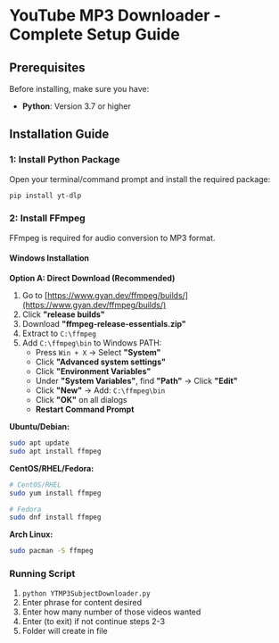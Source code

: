 # YouTube MP3 Downloader - Complete Setup Guide

## Prerequisites

Before installing, make sure you have:
- **Python**: Version 3.7 or higher




## Installation Guide

### 1: Install Python Package

Open your terminal/command prompt and install the required package:

```bash
pip install yt-dlp
```

### 2: Install FFmpeg

FFmpeg is required for audio conversion to MP3 format.

#### Windows Installation

**Option A: Direct Download (Recommended)**
1. Go to [https://www.gyan.dev/ffmpeg/builds/](https://www.gyan.dev/ffmpeg/builds/)
2. Click **"release builds"**
3. Download **"ffmpeg-release-essentials.zip"**
4. Extract to `C:\ffmpeg`
5. Add `C:\ffmpeg\bin` to Windows PATH:
   - Press `Win + X` → Select **"System"**
   - Click **"Advanced system settings"**
   - Click **"Environment Variables"**
   - Under **"System Variables"**, find **"Path"** → Click **"Edit"**
   - Click **"New"** → Add: `C:\ffmpeg\bin`
   - Click **"OK"** on all dialogs
   - **Restart Command Prompt**


**Ubuntu/Debian:**
```bash
sudo apt update
sudo apt install ffmpeg
```

**CentOS/RHEL/Fedora:**
```bash
# CentOS/RHEL
sudo yum install ffmpeg

# Fedora
sudo dnf install ffmpeg
```

**Arch Linux:**
```bash
sudo pacman -S ffmpeg
```

### Running Script
1. ```python YTMP3SubjectDownloader.py```
2. Enter phrase for content desired
3. Enter how many number of those videos wanted
4. Enter (to exit) if not continue steps 2-3 
5. Folder will create in file